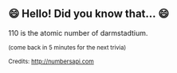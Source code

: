 ## 😄 Hello! Did you know that... 😄
110 is the atomic number of darmstadtium.

<sup>(come back in 5 minutes for the next trivia)</sup>


<sup>Credits: http://numbersapi.com</sup>
